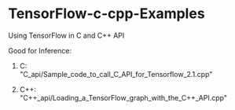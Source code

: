 # TensorFlow-c-cpp-Examples
Using TensorFlow in C and C++ API

Good for Inference:
1. C:  
"C_api/Sample_code_to_call_C_API_for_Tensorflow_2.1.cpp"

2. C++:  
"C++_api/Loading_a_TensorFlow_graph_with_the_C++_API.cpp"
